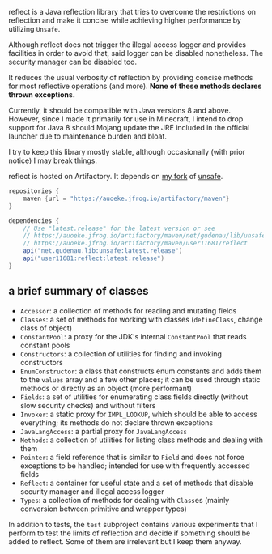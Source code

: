 reflect is a Java reflection library that tries to overcome the restrictions on reflection
and make it concise while achieving higher performance by utilizing `Unsafe`.

Although reflect does not trigger the illegal access logger and provides facilities
in order to avoid that, said logger can be disabled nonetheless.
The security manager can be disabled too.

It reduces the usual verbosity of reflection by providing concise methods for most reflective operations (and more).
**None of these methods declares thrown exceptions.**

Currently, it should be compatible with Java versions 8 and above.
However, since I made it primarily for use in Minecraft,
I intend to drop support for Java 8 should Mojang update the JRE included
in the official launcher due to maintenance burden and bloat.

I try to keep this library mostly stable, although occasionally (with prior notice) I may break things.

reflect is hosted on Artifactory. It depends on [my fork](https://github.com/user11681/unsafe) of [unsafe](https://github.com/gudenau/java-unsafe).
```groovy
repositories {
    maven {url = "https://auoeke.jfrog.io/artifactory/maven"}
}

dependencies {
    // Use "latest.release" for the latest version or see
    // https://auoeke.jfrog.io/artifactory/maven/net/gudenau/lib/unsafe and
    // https://auoeke.jfrog.io/artifactory/maven/user11681/reflect
    api("net.gudenau.lib:unsafe:latest.release")
    api("user11681:reflect:latest.release")
}
```

## a brief summary of classes
- `Accessor`: a collection of methods for reading and mutating fields
- `Classes`: a set of methods for working with classes (`defineClass`, change class of object)
- `ConstantPool`: a proxy for the JDK's internal `ConstantPool` that reads constant pools
- `Constructors`: a collection of utilities for finding and invoking constructors
- `EnumConstructor`: a class that constructs enum constants and adds them to the `values` array and a few other places;
  it can be used through static methods or directly as an object (more performant)
- `Fields`: a set of utilities for enumerating class fields directly (without slow security checks)
  and without filters
- `Invoker`: a static proxy for `IMPL_LOOKUP`, which should be able to access everything;
  its methods do not declare thrown exceptions
- `JavaLangAccess`: a partial proxy for `JavaLangAccess`
- `Methods`: a collection of utilities for listing class methods and dealing with them
- `Pointer`: a field reference that is similar to `Field` and does not force exceptions to be handled;
  intended for use with frequently accessed fields
- `Reflect`: a container for useful state
  and a set of methods that disable security manager and illegal access logger
- `Types`: a collection of methods for dealing with `Class`es
  (mainly conversion between primitive and wrapper types)

In addition to tests, the `test` subproject contains various experiments that I perform
to test the limits of reflection and decide if something should be added to reflect.
Some of them are irrelevant but I keep them anyway.
